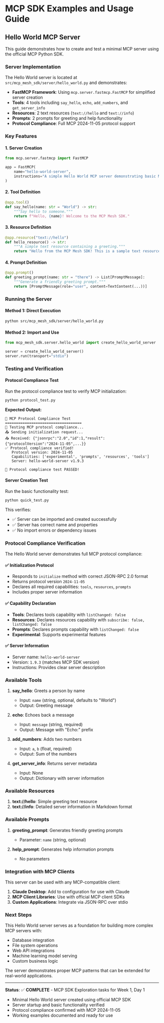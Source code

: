 # MCP SDK Examples and Usage Guide

## Hello World MCP Server

This guide demonstrates how to create and test a minimal MCP server using the official MCP Python SDK.

### Server Implementation

The Hello World server is located at `src/mcp_mesh_sdk/server/hello_world.py` and demonstrates:

- **FastMCP Framework**: Using `mcp.server.fastmcp.FastMCP` for simplified server creation
- **Tools**: 4 tools including `say_hello`, `echo`, `add_numbers`, and `get_server_info`
- **Resources**: 2 text resources (`text://hello` and `text://info`)
- **Prompts**: 2 prompts for greeting and help functionality
- **Protocol Compliance**: Full MCP 2024-11-05 protocol support

### Key Features

#### 1. Server Creation

```python
from mcp.server.fastmcp import FastMCP

app = FastMCP(
    name="hello-world-server",
    instructions="A simple Hello World MCP server demonstrating basic MCP protocol capabilities."
)
```

#### 2. Tool Definition

```python
@app.tool()
def say_hello(name: str = "World") -> str:
    """Say hello to someone."""
    return f"Hello, {name}! Welcome to the MCP Mesh SDK."
```

#### 3. Resource Definition

```python
@app.resource("text://hello")
def hello_resource() -> str:
    """A simple text resource containing a greeting."""
    return "Hello from the MCP Mesh SDK! This is a sample text resource."
```

#### 4. Prompt Definition

```python
@app.prompt()
def greeting_prompt(name: str = "there") -> List[PromptMessage]:
    """Generate a friendly greeting prompt."""
    return [PromptMessage(role="user", content=TextContent(...))]
```

### Running the Server

#### Method 1: Direct Execution

```bash
python src/mcp_mesh_sdk/server/hello_world.py
```

#### Method 2: Import and Use

```python
from mcp_mesh_sdk.server.hello_world import create_hello_world_server

server = create_hello_world_server()
server.run(transport="stdio")
```

### Testing and Verification

#### Protocol Compliance Test

Run the protocol compliance test to verify MCP initialization:

```bash
python protocol_test.py
```

**Expected Output:**

```
🧪 MCP Protocol Compliance Test
===================================
🔧 Testing MCP protocol compliance...
📤 Sending initialization request...
📥 Received: {"jsonrpc":"2.0","id":1,"result":{"protocolVersion":"2024-11-05",...}}
✅ Protocol compliance verified!
   Protocol version: 2024-11-05
   Capabilities: ['experimental', 'prompts', 'resources', 'tools']
   Server: hello-world-server v1.9.3

🎉 Protocol compliance test PASSED!
```

#### Server Creation Test

Run the basic functionality test:

```bash
python quick_test.py
```

This verifies:

- ✅ Server can be imported and created successfully
- ✅ Server has correct name and properties
- ✅ No import errors or dependency issues

### Protocol Compliance Verification

The Hello World server demonstrates full MCP protocol compliance:

#### ✅ Initialization Protocol

- Responds to `initialize` method with correct JSON-RPC 2.0 format
- Returns protocol version `2024-11-05`
- Declares all required capabilities: `tools`, `resources`, `prompts`
- Includes proper server information

#### ✅ Capability Declaration

- **Tools**: Declares tools capability with `listChanged: false`
- **Resources**: Declares resources capability with `subscribe: false, listChanged: false`
- **Prompts**: Declares prompts capability with `listChanged: false`
- **Experimental**: Supports experimental features

#### ✅ Server Information

- Server name: `hello-world-server`
- Version: `1.9.3` (matches MCP SDK version)
- Instructions: Provides clear server description

### Available Tools

1. **say_hello**: Greets a person by name

   - Input: `name` (string, optional, defaults to "World")
   - Output: Greeting message

2. **echo**: Echoes back a message

   - Input: `message` (string, required)
   - Output: Message with "Echo:" prefix

3. **add_numbers**: Adds two numbers

   - Input: `a`, `b` (float, required)
   - Output: Sum of the numbers

4. **get_server_info**: Returns server metadata
   - Input: None
   - Output: Dictionary with server information

### Available Resources

1. **text://hello**: Simple greeting text resource
2. **text://info**: Detailed server information in Markdown format

### Available Prompts

1. **greeting_prompt**: Generates friendly greeting prompts

   - Parameter: `name` (string, optional)

2. **help_prompt**: Generates help information prompts
   - No parameters

### Integration with MCP Clients

This server can be used with any MCP-compatible client:

1. **Claude Desktop**: Add to configuration for use with Claude
2. **MCP Client Libraries**: Use with official MCP client SDKs
3. **Custom Applications**: Integrate via JSON-RPC over stdio

### Next Steps

This Hello World server serves as a foundation for building more complex MCP servers with:

- Database integration
- File system operations
- Web API integrations
- Machine learning model serving
- Custom business logic

The server demonstrates proper MCP patterns that can be extended for real-world applications.

---

**Status**: ✅ **COMPLETE** - MCP SDK Exploration tasks for Week 1, Day 1

- Minimal Hello World server created using official MCP SDK
- Server startup and basic functionality verified
- Protocol compliance confirmed with MCP 2024-11-05
- Working examples documented and ready for use
